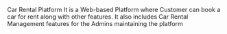 Car Rental Platform
It is a Web-based Platform where Customer can book a car for rent along with other features. It also includes Car Rental Management features for the Admins maintaining the platform
